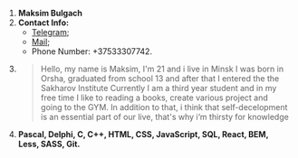 1. __Maksim Bulgach__
2. __Contact Info:__
	- [Telegram](https://t.me/bulgach1998);
	- [Mail](maksimbulgach@gmail.com);
	- Phone Number: +37533307742.
3.  >Hello, my name is Maksim, I'm 21 and i live in Minsk
    >I was born in Orsha, graduated from school 13 and after that I entered the the Sakharov Institute
    >Сurrently I am a third year student and in my free time I like to reading a books, create various project and going to the GYM.
    >In addition to that, i think that self-decelopment is an essential part of our live, that's why i‘m thirsty for knowledge
4. __Pascal, Delphi, C, C++, HTML, CSS, JavaScript, SQL, React, BEM, Less, SASS, Git.__